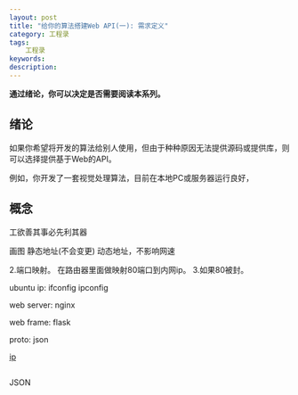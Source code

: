 ```yaml
---
layout: post
title: "给你的算法搭建Web API(一): 需求定义"
category: 工程录
tags: 
    工程录
keywords: 
description: 
---
```



**通过绪论，你可以决定是否需要阅读本系列。**

## 绪论
如果你希望将开发的算法给别人使用，但由于种种原因无法提供源码或提供库，则可以选择提供基于Web的API。

例如，你开发了一套视觉处理算法，目前在本地PC或服务器运行良好，

## 概念
工欲善其事必先利其器


画图
静态地址(不会变更) 动态地址，不影响网速

2.端口映射。
在路由器里面做映射80端口到内网ip。
3.如果80被封。

ubuntu
ip: ifconfig ipconfig

web server: nginx

web frame: flask

proto: json




[ip](www.ip.cn)


## 

JSON
